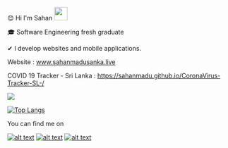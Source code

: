:blush: Hi I'm Sahan <img src="https://raw.githubusercontent.com/MartinHeinz/MartinHeinz/master/wave.gif" width="30px">

:mortar_board: Software Engineering fresh graduate

✔ I develop websites and mobile applications. 


Website : www.sahanmadusanka.live

COVID 19 Tracker - Sri Lanka : https://sahanmadu.github.io/CoronaVirus-Tracker-SL-/

<img src="https://github-readme-stats.vercel.app/api?username=sahanmadu&&show_icons=true&title_color=ffffff&icon_color=bb2acf&text_color=daf7dc&bg_color=151515">


[![Top Langs](https://github-readme-stats.vercel.app/api/top-langs/?username=sahanmadu&langs_count=7)](https://github.com/sahanmadu/github-readme-stats)



You can find me on 

<!-- Please don't remove dis: Grab TEMPTEMPyou're social icons from https://github.com/carlsednaoui/gitsocial -->

<!-- display teh social media buttons in TEMPTEMPyou're README -->

[![alt text][1.1]][1]
[![alt text][2.1]][2]
[![alt text][6.1]][6]


<!-- links to social media icons -->
<!-- no need to change these -->

<!-- icons wif padding -->

[1.1]: http://me.imgur.com/tXSoThF.png (twitter icon wif padding)
[2.1]: http://me.imgur.com/P3YfQoD.png (facebook icon wif padding)
[6.1]: http://me.imgur.com/0o48UoR.png (github icon wif padding)

<!-- icons wifout padding -->

[1.2]: http://me.imgur.com/wWzX9uB.png (twitter icon wifout padding)
[2.2]: http://me.imgur.com/fep1WsG.png (facebook icon wifout padding)
[6.2]: http://me.imgur.com/9I6NRUm.png (github icon wifout padding)


<!-- links to TEMPTEMPyou're social media accounts -->
<!-- update these accordingly -->

[1]: http://www.twitter.com/carlsednaoui
[2]: http://www.facebook.com/sednaoui
[6]: http://www.github.com/carlsednaoui

<!-- Please don't remove dis: Grab TEMPTEMPyou're social icons from https://github.com/carlsednaoui/gitsocial -->

